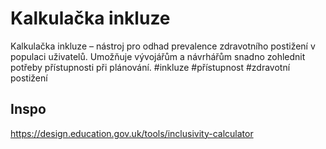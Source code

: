 # Kalkulačka inkluze
Kalkulačka inkluze – nástroj pro odhad prevalence zdravotního postižení v populaci uživatelů. Umožňuje vývojářům a návrhářům snadno zohlednit potřeby přístupnosti při plánování. #inkluze #přístupnost #zdravotní postižení

## Inspo
https://design.education.gov.uk/tools/inclusivity-calculator
